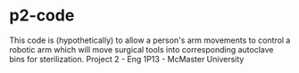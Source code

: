 # p2-code
This code is (hypothetically) to allow a person's arm movements to control a robotic arm which will move surgical tools into corresponding autoclave bins for sterilization.
Project 2 - Eng 1P13 - McMaster University
